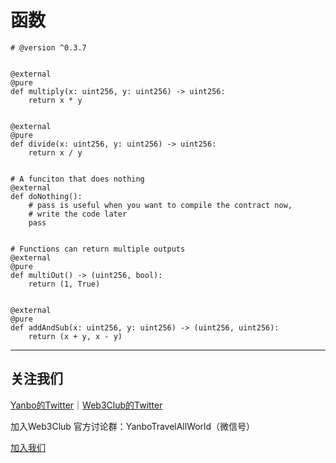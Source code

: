 # 函数

```
# @version ^0.3.7


@external
@pure
def multiply(x: uint256, y: uint256) -> uint256:
    return x * y


@external
@pure
def divide(x: uint256, y: uint256) -> uint256:
    return x / y


# A funciton that does nothing
@external
def doNothing():
    # pass is useful when you want to compile the contract now,
    # write the code later
    pass


# Functions can return multiple outputs
@external
@pure
def multiOut() -> (uint256, bool):
    return (1, True)


@external
@pure
def addAndSub(x: uint256, y: uint256) -> (uint256, uint256):
    return (x + y, x - y)
```


---
## 关注我们
[Yanbo的Twitter](https://twitter.com/YanboOfficial)｜[Web3Club的Twitter](https://twitter.com/Web3ClubCN)

加入Web3Club 官方讨论群：YanboTravelAllWorld（微信号）

[加入我们](https://github.com/Web3-Club/Intro./blob/main/Join%20club.md)